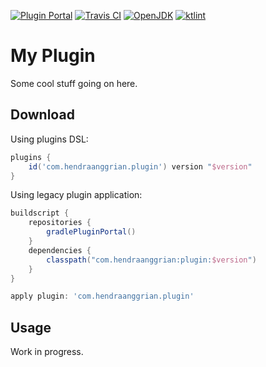 [![Plugin Portal](https://img.shields.io/maven-metadata/v?label=plugin-portal&metadataUrl=https%3A%2F%2Fplugins.gradle.org%2Fm2%2Forg%2Fjetbrains%2Fkotlin%2Fjvm%2Forg.jetbrains.kotlin.jvm.gradle.plugin%2Fmaven-metadata.xml)](https://plugins.gradle.org/plugin/org.jetbrains.kotlin.jvm)
[![Travis CI](https://img.shields.io/travis/com/jetbrains/pty4j)](https://www.travis-ci.com/github/jetbrains/pty4j)
[![OpenJDK](https://img.shields.io/badge/JDK-1.8+-orange)](https://openjdk.java.net/projects/jdk8)
[![ktlint](https://img.shields.io/badge/code%20style-%E2%9D%A4-ff4081)](https://ktlint.github.io)

My Plugin
=========

Some cool stuff going on here.

Download
--------

Using plugins DSL:

```gradle
plugins {
    id('com.hendraanggrian.plugin') version "$version"
}
```

Using legacy plugin application:

```gradle
buildscript {
    repositories {
        gradlePluginPortal()
    }
    dependencies {
        classpath("com.hendraanggrian:plugin:$version")
    }
}

apply plugin: 'com.hendraanggrian.plugin'
```

Usage
-----

Work in progress.
